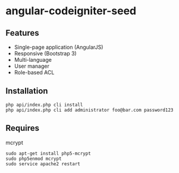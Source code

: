 # angular-codeigniter-seed

## Features

- Single-page application (AngularJS)
- Responsive (Bootstrap 3)
- Multi-language
- User manager
- Role-based ACL

## Installation

````
php api/index.php cli install
php api/index.php cli add administrator foo@bar.com password123
````

## Requires

mcrypt

````
sudo apt-get install php5-mcrypt
sudo php5enmod mcrypt
sudo service apache2 restart
````
